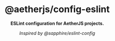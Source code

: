 <div align="center">

# @aetherjs/config-eslint

**ESLint configuration for AetherJS projects.**

_Inspired by @sapphire/eslint-config_

</div>
